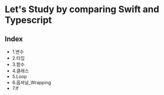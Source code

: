# Let's Study by comparing Swift and Typescript

## Index

- 1.변수
- 2.타입
- 3.함수
- 4.클래스
- 5.Loop
- 6.옵셔널\_Wrapping
- 7.If
